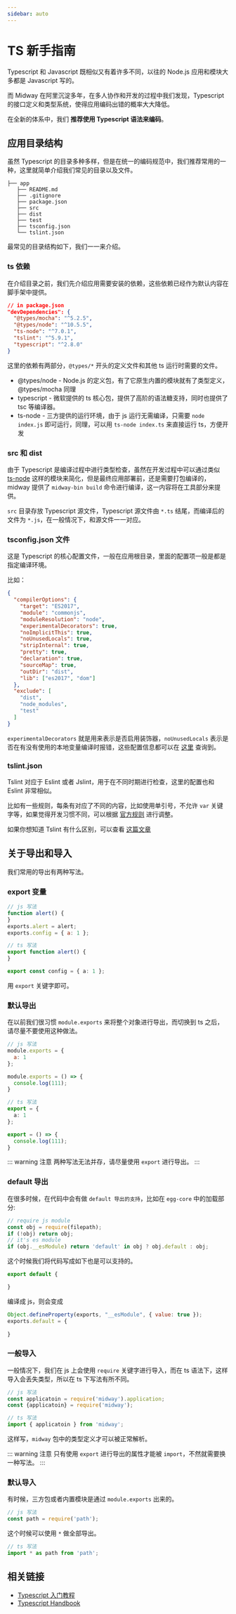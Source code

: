 ```yaml
---
sidebar: auto
---
```


# TS 新手指南

Typescript 和 Javascript 既相似又有着许多不同，以往的 Node.js 应用和模块大多都是 Javascript 写的。

而 Midway 在阿里沉淀多年，在多人协作和开发的过程中我们发现，Typescript 的接口定义和类型系统，使得应用编码出错的概率大大降低。

在全新的体系中，我们 **推荐使用 Typescript 语法来编码**。

## 应用目录结构

虽然 Typescript 的目录多种多样，但是在统一的编码规范中，我们推荐常用的一种，这里就简单介绍我们常见的目录以及文件。

```
├── app
   ├── README.md
   ├── .gitignore
   ├── package.json
   ├── src
   ├── dist
   ├── test
   ├── tsconfig.json
   └── tslint.json
```

最常见的目录结构如下，我们一一来介绍。


### ts 依赖

在介绍目录之前，我们先介绍应用需要安装的依赖，这些依赖已经作为默认内容在脚手架中提供。

```json
// in package.json
"devDependencies": {
  "@types/mocha": "^5.2.5",
  "@types/node": "^10.5.5",
  "ts-node": "^7.0.1",
  "tslint": "^5.9.1",
  "typescript": "^2.8.0"
}
```

这里的依赖有两部分，`@types/*` 开头的定义文件和其他 ts 运行时需要的文件。

- @types/node - Node.js 的定义包，有了它原生内置的模块就有了类型定义，@types/mocha 同理
- typescript - 微软提供的 ts 核心包，提供了高阶的语法糖支持，同时也提供了 tsc 等编译器。
- ts-node - 三方提供的运行环境，由于 js 运行无需编译，只需要 `node index.js` 即可运行，同理，可以用 `ts-node index.ts` 来直接运行 ts，方便开发


### src 和 dist

由于 Typescript 是编译过程中进行类型检查，虽然在开发过程中可以通过类似 [ts-node](https://github.com/TypeStrong/ts-node) 这样的模块来简化，但是最终应用部署前，还是需要打包编译的，midway 提供了 `midway-bin build` 命令进行编译，这一内容将在工具部分来提供。

`src` 目录存放 Typescript 源文件，Typescript 源文件由 `*.ts` 结尾，而编译后的文件为 `*.js`，在一般情况下，和源文件一一对应。

### tsconfig.json 文件

这是 Typescript 的核心配置文件，一般在应用根目录，里面的配置项一般是都是指定编译环境。

比如：

```json
{
  "compilerOptions": {
    "target": "ES2017",
    "module": "commonjs",
    "moduleResolution": "node",
    "experimentalDecorators": true,
    "noImplicitThis": true,
    "noUnusedLocals": true,
    "stripInternal": true,
    "pretty": true,
    "declaration": true,
    "sourceMap": true,
    "outDir": "dist",
    "lib": ["es2017", "dom"]
  },
  "exclude": [
    "dist",
    "node_modules",
    "test"
  ]
}

```

`experimentalDecorators` 就是用来表示是否启用装饰器，`noUnusedLocals` 表示是否在有没有使用的本地变量编译时报错，这些配置信息都可以在 [这里](https://www.typescriptlang.org/docs/handbook/tsconfig-json.html) 查询到。


### tslint.json


Tslint 对应于 Eslint 或者 Jslint，用于在不同时期进行检查，这里的配置也和 Eslint 非常相似。

比如有一些规则，每条有对应了不同的内容，比如使用单引号，不允许 `var` 关键字等，如果觉得开发习惯不同，可以根据 [官方规则](https://github.com/palantir/tslint) 进行调整。


如果你想知道 Tslint 有什么区别，可以查看 [这篇文章](https://ts.xcatliu.com/engineering/lint.html)


## 关于导出和导入

我们常用的导出有两种写法。

### export 变量

```js
// js 写法
function alert() {
}
exports.alert = alert;
exports.config = { a: 1 };
```

```ts
// ts 写法
export function alert() {
}

export const config = { a: 1 };

```

用 `export` 关键字即可。

### 默认导出

在以前我们很习惯 `module.exports` 来将整个对象进行导出，而切换到 ts 之后，请尽量不要使用这种做法。

```js
// js 写法
module.exports = {
  a: 1
};

module.exports = () => {
  console.log(111);
}
```

```ts
// ts 写法
export = {
  a: 1
};

export = () => {
  console.log(111);
}
```

::: warning 注意
两种写法无法并存，请尽量使用 `export` 进行导出。
:::

### default 导出

在很多时候，在代码中会有做 `default 导出的支持`，比如在 `egg-core` 中的加载部分:

```js
// require js module
const obj = require(filepath);
if (!obj) return obj;
// it's es module
if (obj.__esModule) return 'default' in obj ? obj.default : obj;
```

这个时候我们将代码写成如下也是可以支持的。

```ts
export default {

}
```

编译成 js，则会变成

```js
Object.defineProperty(exports, "__esModule", { value: true });
exports.default = {
  
}
```

### 一般导入

一般情况下，我们在 js 上会使用 `require` 关键字进行导入，而在 ts 语法下，这样导入会丢失类型，所以在 ts 下写法有所不同。


```js
// js 写法
const applicatoin = require('midway').application;
const {applicatoin} = require('midway');
```

```ts
// ts 写法
import { applicatoin } from 'midway';
```

这样写，`midway` 包中的类型定义才可以被正常解析。

::: warning 注意
只有使用 `export` 进行导出的属性才能被 `import`，不然就需要换一种写法。
:::

### 默认导入

有时候，三方包或者内置模块是通过 `module.exports` 出来的。

```js
// js 写法
const path = require('path');
```

这个时候可以使用 `*` 做全部导出。

```ts
// ts 写法
import * as path from 'path';
```


## 相关链接

- [Typescript 入门教程](https://ts.xcatliu.com/)
- [Typescript Handbook](https://zhongsp.gitbooks.io/typescript-handbook/)
